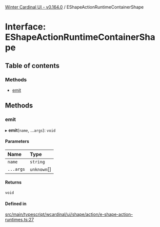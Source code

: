 [Winter Cardinal UI - v0.164.0](../index.md) / EShapeActionRuntimeContainerShape

# Interface: EShapeActionRuntimeContainerShape

## Table of contents

### Methods

- [emit](EShapeActionRuntimeContainerShape.md#emit)

## Methods

### emit

▸ **emit**(`name`, ...`args`): `void`

#### Parameters

| Name | Type |
| :------ | :------ |
| `name` | `string` |
| `...args` | `unknown`[] |

#### Returns

`void`

#### Defined in

[src/main/typescript/wcardinal/ui/shape/action/e-shape-action-runtimes.ts:27](https://github.com/winter-cardinal/winter-cardinal-ui/blob/v0.164.0/src/main/typescript/wcardinal/ui/shape/action/e-shape-action-runtimes.ts#L27)
